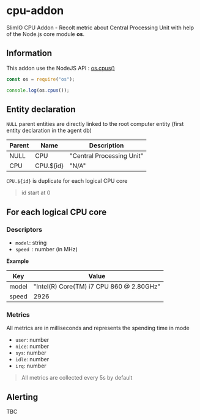 # cpu-addon
SlimIO CPU Addon - Recolt metric about Central Processing Unit with help of the Node.js core module **os**.

## Information

This addon use the NodeJS API : [os.cpus()](https://nodejs.org/api/os.html#os_os_cpus)
```js
const os = require("os");

console.log(os.cpus());
```

## Entity declaration

`NULL` parent entities are directly linked to the root computer entity (first entity declaration in the agent db)

|Parent|Name|Description|
|---|---|---|
|NULL|CPU|"Central Processing Unit"|
|CPU|CPU.${id}|"N/A"|

`CPU.${id}` is duplicate for each logical CPU core
> id start at 0

## For each logical CPU core

### Descriptors

- `model`: string
- `speed `: number (in MHz)

**Example**

|Key|Value|
|---|---|
|model|"Intel(R) Core(TM) i7 CPU 860 @ 2.80GHz"|
|speed|2926|

### Metrics

All metrics are in milliseconds and represents the spending time in mode
- `user`: number
- `nice`: number
- `sys`: number
- `idle`: number
- `irq`: number

> All metrics are collected every 5s by default

## Alerting
TBC
